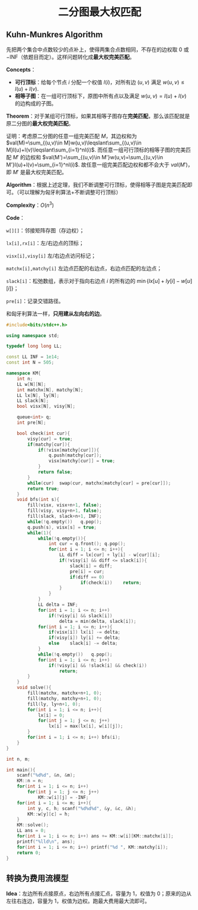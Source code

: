 <h1 style="text-align: center"> 二分图最大权匹配 </h1>



## Kuhn-Munkres Algorithm

先把两个集合中点数较少的点补上，使得两集合点数相同，不存在的边权取 $0$ 或 $-\text{INF}$（依题目而定）。这样问题转化成**最大权完美匹配**。

**Concepts**：

- **可行顶标**：给每个节点 $i$ 分配一个权值 $l(i)$，对所有边 $(u,v)$ 满足 $w(u,v)\leqslant l(u)+l(v)$. 
- **相等子图**：在一组可行顶标下，原图中所有点以及满足 $w(u,v)=l(u)+l(v)$ 的边构成的子图。

**Theorem**：对于某组可行顶标，如果其相等子图存在**完美匹配**，那么该匹配就是原二分图的**最大权完美匹配**。

证明：考虑原二分图的任意一组完美匹配 $M$，其边权和为 $val(M)=\sum_{(u,v)\in M}w(u,v)\leqslant\sum_{(u,v)\in M}l(u)+l(v)\leqslant\sum_{i=1}^nl(i)$. 而任意一组可行顶标的相等子图的完美匹配 $M'$ 的边权和 $val(M')=\sum_{(u,v)\in M'}w(u,v)=\sum_{(u,v)\in M'}l(u)+l(v)=\sum_{i=1}^nl(i)$. 故任意一组完美匹配边权和都不会大于 $val(M')$，即 $M'$ 是最大权完美匹配。

**Algorithm**：根据上述定理，我们不断调整可行顶标，使得相等子图是完美匹配即可。（可以理解为匈牙利算法+不断调整可行顶标）

**Complexity**：$O(n^3)$ 

**Code**：

`w[][]`：邻接矩阵存图（存边权）；

`lx[i],rx[i]`：左/右边点的顶标；

`visx[i],visy[i]` 左/右边点访问标记；

`matchx[i],matchy[i]` 左边点匹配的右边点，右边点匹配的左边点；

`slack[i]`：松弛数组，表示对于指向右边点 $i$ 的所有边的 $\min\{lx[u]+ly[i]-w[u][i]\}$；

`pre[i]`：记录交错路径。

和匈牙利算法一样，**只用建从左向右的边**。

```cpp
#include<bits/stdc++.h>

using namespace std;

typedef long long LL;

const LL INF = 1e14;
const int N = 505;

namespace KM{
	int n;
	LL w[N][N];
	int matchx[N], matchy[N];
	LL lx[N], ly[N];
	LL slack[N];
	bool visx[N], visy[N];

	queue<int> q;
	int pre[N];

	bool check(int cur){
		visy[cur] = true;
		if(matchy[cur]){
			if(!visx[matchy[cur]]){
				q.push(matchy[cur]);
				visx[matchy[cur]] = true;
			}
			return false;
		}
		while(cur)	swap(cur, matchx[matchy[cur] = pre[cur]]);
		return true;
	}
	void bfs(int s){
		fill(visx, visx+n+1, false);
		fill(visy, visy+n+1, false);
		fill(slack, slack+n+1, INF);
		while(!q.empty())	q.pop();
		q.push(s), visx[s] = true;
		while(1){
			while(!q.empty()){
				int cur = q.front(); q.pop();
				for(int i = 1; i <= n; i++){
					LL diff = lx[cur] + ly[i] - w[cur][i];
					if(!visy[i] && diff <= slack[i]){
						slack[i] = diff;
						pre[i] = cur;
						if(diff == 0)
							if(check(i))	return;
					}
				}
			}
			LL delta = INF;
			for(int i = 1; i <= n; i++)
				if(!visy[i] && slack[i])
					delta = min(delta, slack[i]);
			for(int i = 1; i <= n; i++){
				if(visx[i])	lx[i] -= delta;
				if(visy[i])	ly[i] += delta;
				else	slack[i] -= delta;
			}
			while(!q.empty())	q.pop();
			for(int i = 1; i <= n; i++)
				if(!visy[i] && !slack[i] && check(i))
					return;
		}
	}
	void solve(){
		fill(matchx, matchx+n+1, 0);
		fill(matchy, matchy+n+1, 0);
		fill(ly, ly+n+1, 0);
		for(int i = 1; i <= n; i++){
			lx[i] = 0;
			for(int j = 1; j <= n; j++)
				lx[i] = max(lx[i], w[i][j]);
		}
		for(int i = 1; i <= n; i++)	bfs(i);
	}
}

int n, m;

int main(){
	scanf("%d%d", &n, &m);
	KM::n = n;
	for(int i = 1; i <= n; i++)
		for(int j = 1; j <= n; j++)
			KM::w[i][j] = -INF;
	for(int i = 1; i <= m; i++){
		int y, c, h; scanf("%d%d%d", &y, &c, &h);
		KM::w[y][c] = h;
	}
	KM::solve();
	LL ans = 0;
	for(int i = 1; i <= n; i++)	ans += KM::w[i][KM::matchx[i]];
	printf("%lld\n", ans);
	for(int i = 1; i <= n; i++)	printf("%d ", KM::matchy[i]);
	return 0;
}
```



## 转换为费用流模型

**Idea**：左边所有点接原点，右边所有点接汇点，容量为 $1$，权值为 $0$；原来的边从左往右连边，容量为 $1$，权值为边权。跑最大费用最大流即可。